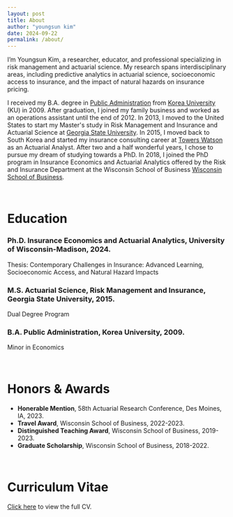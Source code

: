 ```yaml
---
layout: post
title: About
author: "youngsun kim"
date: 2024-09-22  
permalink: /about/
---
```


I’m Youngsun Kim, a researcher, educator, and professional specializing in risk management and actuarial science. My research spans interdisciplinary areas, including predictive analytics in actuarial science, socioeconomic access to insurance, and the impact of natural hazards on insurance pricing.

I received my B.A. degree in [Public Administration][kupa] from [Korea University][ku] (KU) in 2009.
After graduation, I joined my family business and worked as an operations assistant until the end of 2012.
In 2013, I moved to the United States to start my Master's study in Risk Management and Insurance and Actuarial Science at [Georgia State University][gsu].
In 2015, I moved back to South Korea and started my insurance consulting career at [Towers Watson][tw] as an Actuarial Analyst.
After two and a half wonderful years, I chose to pursue my dream of studying towards a PhD.
In 2018, I joined the PhD program in Insurance Economics and Actuarial Analytics offered by the Risk and Insurance Department at the Wisconsin School of Business [Wisconsin School of Business][wsb].


<br/>

# Education
### Ph.D. Insurance Economics and Actuarial Analytics, University of Wisconsin-Madison, 2024.
Thesis: Contemporary Challenges in Insurance: Advanced Learning, Socioeconomic Access, and Natural Hazard Impacts 

### M.S. Actuarial Science, Risk Management and Insurance, Georgia State University, 2015.
Dual Degree Program

### B.A. Public Administration, Korea University, 2009.
Minor in Economics

<br/>

# Honors & Awards
- **Honerable Mention**, 58th Actuarial Research Conference, Des Moines, IA, 2023.
- **Travel Award**, Wisconsin School of Business, 2022-2023.
- **Distinguished Teaching Award**, Wisconsin School of Business, 2019-2023.
- **Graduate Scholarship**, Wisconsin School of Business, 2018-2022.

<br/>

# Curriculum Vitae

[Click here](https://github.com/sundrop03/sundrop03.github.io/blob/master/CV_Youngsun.pdf) to view the full CV.

<br/>


[ku]: https://www.korea.ac.kr/
[kupa]: https://kupa.korea.ac.kr/
[gsu]: https://robinson.gsu.edu/academic-departments/risk-science/
[tw]: https://www.wtwco.com/en-us/solutions/insurance-consulting-and-technology
[wsb]: https://business.wisc.edu/
